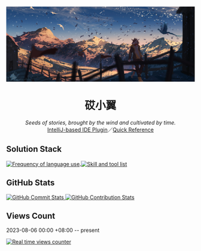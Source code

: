 [![Head banner](./img/head.jpg)](https://www.pixiv.net/artworks/78192650)

<div align="center">
    <h1>砹小翼</h1>
    <i>Seeds of stories, brought by the wind and cultivated by time.</i><br>
    <a href="https://plugins.jetbrains.com/vendor/11e9e603-6ee7-457e-94e8-42e2f6f5e9bc">IntelliJ-based IDE Plugin</a>／<a href="https://quickref.cn/">Quick Reference</a>
</div>

## Solution Stack

<div>
<a href="https://github.com/anuraghazra/github-readme-stats/blob/master/docs/readme_cn.md">
    <picture>
        <source
            srcset="https://github-readme-stats.vercel.app/api/top-langs/?username=aixcyi&hide_border=true&layout=donut&hide_title=true&theme=github_dark"
            media="(prefers-color-scheme: dark)"
        />
        <source
            srcset="https://github-readme-stats.vercel.app/api/top-langs/?username=aixcyi&hide_border=true&layout=donut&hide_title=true"
            media="(prefers-color-scheme: light), (prefers-color-scheme: no-preference)"
        />
        <img align="center" alt="Frequency of language use" src="https://github-readme-stats.vercel.app/api/top-langs/?username=aixcyi&hide_border=true&layout=donut&hide_title=true" />
    </picture>
</a>
<a href="https://skillicons.dev">
    <picture>
        <source
            srcset="https://skillicons.dev/icons?i=py%2Cdjango%2Ckotlin%2Cjava%2Cgo%2Cregex%2Cmd%2Cbash%2Cpowershell%2Cpostgres%2Credis%2Canaconda%2Cgradle%2Cpycharm%2Cidea%2Cvscode%2Cgit%2Cpostman%2Cblender%2Cgithub%2Cgrafana%2Cstackoverflow%2Cwindows%2Cubuntu&perline=8"
            media="(prefers-color-scheme: dark)"
        />
        <source
            srcset="https://skillicons.dev/icons?i=py%2Cdjango%2Ckotlin%2Cjava%2Cgo%2Cregex%2Cmd%2Cbash%2Cpowershell%2Cpostgres%2Credis%2Canaconda%2Cgradle%2Cpycharm%2Cidea%2Cvscode%2Cgit%2Cpostman%2Cblender%2Cgithub%2Cgrafana%2Cstackoverflow%2Cwindows%2Cubuntu&perline=8&theme=light"
            media="(prefers-color-scheme: light), (prefers-color-scheme: no-preference)"
        />
        <img align="center" alt="Skill and tool list" src="https://skillicons.dev/icons?i=py%2Cdjango%2Ckotlin%2Cjava%2Cgo%2Cregex%2Cmd%2Cbash%2Cpowershell%2Cpostgres%2Credis%2Canaconda%2Cgradle%2Cpycharm%2Cidea%2Cvscode%2Cgit%2Cpostman%2Cblender%2Cgithub%2Cgrafana%2Cstackoverflow%2Cwindows%2Cubuntu&perline=8&theme=light" />
    </picture>
</a>
</div>

## GitHub Stats

<a href="https://github.com/anuraghazra/github-readme-stats">
    <picture>
        <source
            srcset="https://github-readme-stats.vercel.app/api?username=aixcyi&show_icons=true&hide_border=true&show=reviews%2Cdiscussions_started%2Cdiscussions_answered&rank_icon=percentile&theme=github_dark"
            media="(prefers-color-scheme: dark)"
        />
        <source
            srcset="https://github-readme-stats.vercel.app/api?username=aixcyi&show_icons=true&hide_border=true&show=reviews%2Cdiscussions_started%2Cdiscussions_answered&rank_icon=percentile"
            media="(prefers-color-scheme: light), (prefers-color-scheme: no-preference)"
        />
        <img align="top" alt="GitHub Commit Stats" src="https://github-readme-stats.vercel.app/api?username=aixcyi&show_icons=true&hide_border=true&show=reviews%2Cdiscussions_started%2Cdiscussions_answered&rank_icon=percentile" />
    </picture>
</a>
<a href="https://github.com/HwangTaehyun/github-repository-contribution-stats">
    <picture>
        <source
            srcset="https://github-contributor-stats.vercel.app/api?username=aixcyi&hide_border=true&theme=github_dark"
            media="(prefers-color-scheme: dark)"
        />
        <source
            srcset="https://github-contributor-stats.vercel.app/api?username=aixcyi&hide_border=true"
            media="(prefers-color-scheme: light), (prefers-color-scheme: no-preference)"
        />
        <img align="top" alt="GitHub Contribution Stats" src="https://github-contributor-stats.vercel.app/api?username=aixcyi&hide_border=true&theme=github_dark">
    </picture>
</a>

## Views Count

2023-08-06 00:00 +08:00 -- present

[![Real time views counter](https://count.getloli.com/get/@aixcyi?theme=gelbooru)](https://github.com/journey-ad/Moe-Counter)
